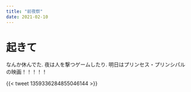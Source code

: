 ```yaml
---
title: "前夜祭"
date: 2021-02-10
---
```


# 起きて
なんか休んでた. 夜は人を撃つゲームしたり. 明日はプリンセス・プリンシパルの映画！！！！！

{{< tweet 1359336284855046144 >}}
